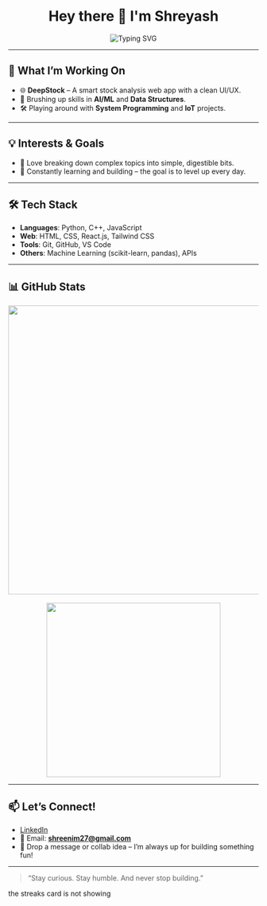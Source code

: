 <h1 align="center">Hey there 👋 I'm Shreyash</h1>

<p align="center">
  <img src="https://readme-typing-svg.demolab.com?font=Inter&size=22&pause=1000&color=FFFFFF&center=true&vCenter=true&width=500&lines=Java+%7C+DSA+%7C+Web+Dev+Enthusiast;Building+cool+projects+and+learning+daily" alt="Typing SVG" />
</p>




---

## 🚀 What I’m Working On

- 🌐 **DeepStock** – A smart stock analysis web app with a clean UI/UX.  
- 🤖 Brushing up skills in **AI/ML** and **Data Structures**.  
- 🛠️ Playing around with **System Programming** and **IoT** projects.

---

## 💡 Interests & Goals

- 🧠 Love breaking down complex topics into simple, digestible bits.  
- 🌱 Constantly learning and building – the goal is to level up every day.

---

## 🛠️ Tech Stack

- **Languages**: Python, C++, JavaScript  
- **Web**: HTML, CSS, React.js, Tailwind CSS  
- **Tools**: Git, GitHub, VS Code  
- **Others**: Machine Learning (scikit-learn, pandas), APIs

---

## 📊 GitHub Stats

<p align="center">
  <img src="https://streak-stats.demolab.com?user=shreyash-nimbargi&theme=github-dark&hide_border=true&border_radius=10&date_format=M%20j%5B%2C%20Y%5D" width="580"/>
  <br><br>
  <img src="https://github-readme-stats.vercel.app/api?username=shreyash-nimbargi&theme=github_dark&show_icons=true&hide_border=true&count_private=true" width="350"/>
</p>


---

## 📫 Let’s Connect!

- [LinkedIn](https://www.linkedin.com/in/shreyash-nimbargi/)  
- 📧 Email: **shreenim27@gmail.com**  
- 📩 Drop a message or collab idea – I’m always up for building something fun!

---

> “Stay curious. Stay humble. And never stop building.”

the streaks card is not showing
